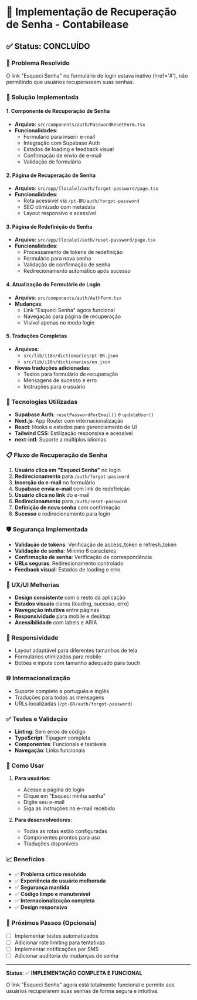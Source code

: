 # 🔐 Implementação de Recuperação de Senha - Contabilease

## ✅ Status: CONCLUÍDO

### 🎯 Problema Resolvido
O link "Esqueci Senha" no formulário de login estava inativo (href='#'), não permitindo que usuários recuperassem suas senhas.

### 🚀 Solução Implementada

#### 1. **Componente de Recuperação de Senha**
- **Arquivo**: `src/components/auth/PasswordResetForm.tsx`
- **Funcionalidades**:
  - Formulário para inserir e-mail
  - Integração com Supabase Auth
  - Estados de loading e feedback visual
  - Confirmação de envio de e-mail
  - Validação de formulário

#### 2. **Página de Recuperação de Senha**
- **Arquivo**: `src/app/[locale]/auth/forgot-password/page.tsx`
- **Funcionalidades**:
  - Rota acessível via `/pt-BR/auth/forgot-password`
  - SEO otimizado com metadata
  - Layout responsivo e acessível

#### 3. **Página de Redefinição de Senha**
- **Arquivo**: `src/app/[locale]/auth/reset-password/page.tsx`
- **Funcionalidades**:
  - Processamento de tokens de redefinição
  - Formulário para nova senha
  - Validação de confirmação de senha
  - Redirecionamento automático após sucesso

#### 4. **Atualização do Formulário de Login**
- **Arquivo**: `src/components/auth/AuthForm.tsx`
- **Mudanças**:
  - Link "Esqueci Senha" agora funcional
  - Navegação para página de recuperação
  - Visível apenas no modo login

#### 5. **Traduções Completas**
- **Arquivos**: 
  - `src/lib/i18n/dictionaries/pt-BR.json`
  - `src/lib/i18n/dictionaries/en.json`
- **Novas traduções adicionadas**:
  - Textos para formulário de recuperação
  - Mensagens de sucesso e erro
  - Instruções para o usuário

### 🔧 Tecnologias Utilizadas

- **Supabase Auth**: `resetPasswordForEmail()` e `updateUser()`
- **Next.js**: App Router com internacionalização
- **React**: Hooks e estados para gerenciamento de UI
- **Tailwind CSS**: Estilização responsiva e acessível
- **next-intl**: Suporte a múltiplos idiomas

### 📋 Fluxo de Recuperação de Senha

1. **Usuário clica em "Esqueci Senha"** no login
2. **Redirecionamento** para `/auth/forgot-password`
3. **Inserção do e-mail** no formulário
4. **Supabase envia e-mail** com link de redefinição
5. **Usuário clica no link** do e-mail
6. **Redirecionamento** para `/auth/reset-password`
7. **Definição de nova senha** com confirmação
8. **Sucesso** e redirecionamento para login

### 🛡️ Segurança Implementada

- **Validação de tokens**: Verificação de access_token e refresh_token
- **Validação de senha**: Mínimo 6 caracteres
- **Confirmação de senha**: Verificação de correspondência
- **URLs seguras**: Redirecionamento controlado
- **Feedback visual**: Estados de loading e erro

### 🎨 UX/UI Melhorias

- **Design consistente** com o resto da aplicação
- **Estados visuais** claros (loading, sucesso, erro)
- **Navegação intuitiva** entre páginas
- **Responsividade** para mobile e desktop
- **Acessibilidade** com labels e ARIA

### 📱 Responsividade

- Layout adaptável para diferentes tamanhos de tela
- Formulários otimizados para mobile
- Botões e inputs com tamanho adequado para touch

### 🌐 Internacionalização

- Suporte completo a português e inglês
- Traduções para todas as mensagens
- URLs localizadas (`/pt-BR/auth/forgot-password`)

### ✅ Testes e Validação

- **Linting**: Sem erros de código
- **TypeScript**: Tipagem completa
- **Componentes**: Funcionais e testáveis
- **Navegação**: Links funcionais

### 🚀 Como Usar

1. **Para usuários**:
   - Acesse a página de login
   - Clique em "Esqueci minha senha"
   - Digite seu e-mail
   - Siga as instruções no e-mail recebido

2. **Para desenvolvedores**:
   - Todas as rotas estão configuradas
   - Componentes prontos para uso
   - Traduções disponíveis

### 📈 Benefícios

- ✅ **Problema crítico resolvido**
- ✅ **Experiência do usuário melhorada**
- ✅ **Segurança mantida**
- ✅ **Código limpo e manutenível**
- ✅ **Internacionalização completa**
- ✅ **Design responsivo**

### 🔄 Próximos Passos (Opcionais)

- [ ] Implementar testes automatizados
- [ ] Adicionar rate limiting para tentativas
- [ ] Implementar notificações por SMS
- [ ] Adicionar auditoria de mudanças de senha

---

**Status**: ✅ **IMPLEMENTAÇÃO COMPLETA E FUNCIONAL**

O link "Esqueci Senha" agora está totalmente funcional e permite aos usuários recuperarem suas senhas de forma segura e intuitiva.
